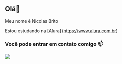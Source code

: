 ## Olá🥇

Meu nome é Nicolas Brito

Estou estudando na [Alura] (https://www.alura.com.br)

### Você pode entrar em contato comigo 📫

![](https://media.tenor.com/_kBHclUREHcAAAAM/%C3%A7rpik-kurd%C3%AE.gif)








